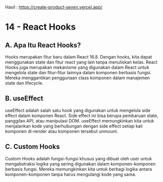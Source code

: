 Hasil : https://create-product-seven.vercel.app/

# 14 - React Hooks

## A. Apa Itu React Hooks?

Hooks merupakan fitur baru dalam React 16.8. Dengan hooks, kita dapat menggunakan state dan fitur react yang lain tanpa menuliskan kelas. React Hooks juga merupakan mekanisme yang digunakan dalam React untuk mengelola state dan fitur-fitur lainnya dalam komponen berbasis fungsi. Mereka menggantikan penggunaan class komponen dalam manajemen state dan lifecycle.

## B. useEffect

useEffect adalah salah satu hook yang digunakan untuk mengelola side effect dalam komponen React. Side effect ini bisa berupa pembaruan state, panggilan API, atau manipulasi DOM. useEffect memungkinkan kita untuk menjalankan kode yang berhubungan dengan side effect setiap kali komponen di-render atau komponen tersebut unmount.

## C. Custom Hooks

Custom Hooks adalah fungsi-fungsi khusus yang dibuat oleh user untuk mengabstraksi logika yang sering digunakan dalam komponen-komponen berbasis fungsi. Mereka memungkinkan kita untuk berbagi logika antara komponen-komponen tanpa harus mengulangi kode yang sama.
